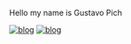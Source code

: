 Hello my name is Gustavo Pich

[![blog](https://img.shields.io/badge/WhatsApp-25D366?style=for-the-badge&logo=whatsapp&logoColor=white)](https://wa.me//5555997359965)
[![blog](https://img.shields.io/badge/Instagram-E4405F?style=for-the-badge&logo=instagram&logoColor=white)](https://www.instagram.com/gustavo_pich_/)

<!--
**pichee/pichee** is a ✨ _special_ ✨ repository because its `README.md` (this file) appears on your GitHub profile.

Here are some ideas to get you started:

- 🔭 I’m currently working on ...
- 🌱 I’m currently learning ...
- 👯 I’m looking to collaborate on ...
- 🤔 I’m looking for help with ...
- 💬 Ask me about ...
- 📫 How to reach me: ...
- 😄 Pronouns: ...
- ⚡ Fun fact: ...
-->

